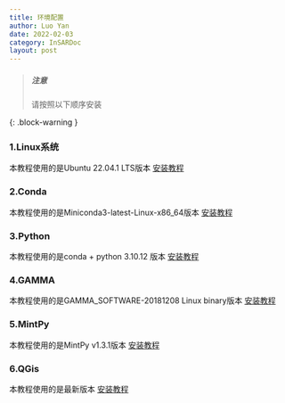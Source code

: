 ```yaml
---
title: 环境配置
author: Luo Yan
date: 2022-02-03
category: InSARDoc
layout: post
---
```


> ##### 注意
>
> 请按照以下顺序安装
> 
{: .block-warning }

### 1.Linux系统

本教程使用的是Ubuntu 22.04.1 LTS版本
[安装教程](/pages/linux/)

### 2.Conda
本教程使用的是Miniconda3-latest-Linux-x86_64版本
[安装教程](/pages/conda/)

### 3.Python
本教程使用的是conda + python 3.10.12 版本
[安装教程](/pages/python/)

### 4.GAMMA
本教程使用的是GAMMA_SOFTWARE-20181208 Linux binary版本
[安装教程](/pages/gamma/)

### 5.MintPy
本教程使用的是MintPy v1.3.1版本
[安装教程](/pages/mintpy/)

### 6.QGis
本教程使用的是最新版本
[安装教程](/pages/QGis/)
